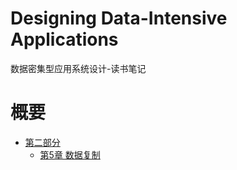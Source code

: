 # Designing Data-Intensive Applications
数据密集型应用系统设计-读书笔记

# 概要

* [第二部分](第二部分)
  * [第5章 数据复制](第二部分/第5章%20数据复制.md)


